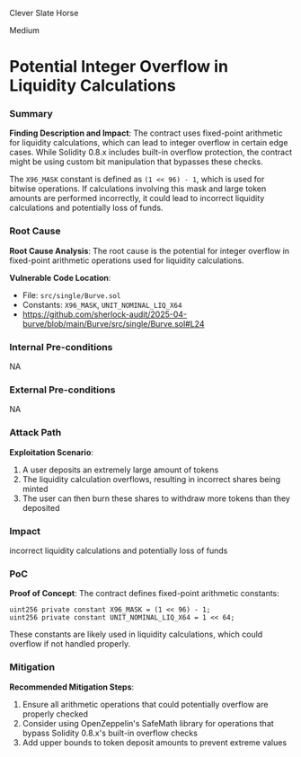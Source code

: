 Clever Slate Horse

Medium

# Potential Integer Overflow in Liquidity Calculations

### Summary

**Finding Description and Impact**:
The contract uses fixed-point arithmetic for liquidity calculations, which can lead to integer overflow in certain edge cases. While Solidity 0.8.x includes built-in overflow protection, the contract might be using custom bit manipulation that bypasses these checks.

The `X96_MASK` constant is defined as `(1 << 96) - 1`, which is used for bitwise operations. If calculations involving this mask and large token amounts are performed incorrectly, it could lead to incorrect liquidity calculations and potentially loss of funds.


### Root Cause

**Root Cause Analysis**:
The root cause is the potential for integer overflow in fixed-point arithmetic operations used for liquidity calculations.

**Vulnerable Code Location**:
- File: `src/single/Burve.sol`
- Constants: `X96_MASK`, `UNIT_NOMINAL_LIQ_X64`
- https://github.com/sherlock-audit/2025-04-burve/blob/main/Burve/src/single/Burve.sol#L24

### Internal Pre-conditions

NA

### External Pre-conditions

NA

### Attack Path

**Exploitation Scenario**:
1. A user deposits an extremely large amount of tokens
2. The liquidity calculation overflows, resulting in incorrect shares being minted
3. The user can then burn these shares to withdraw more tokens than they deposited

### Impact

incorrect liquidity calculations and potentially loss of funds

### PoC

**Proof of Concept**:
The contract defines fixed-point arithmetic constants:
```solidity
uint256 private constant X96_MASK = (1 << 96) - 1;
uint256 private constant UNIT_NOMINAL_LIQ_X64 = 1 << 64;
```

These constants are likely used in liquidity calculations, which could overflow if not handled properly.

### Mitigation

**Recommended Mitigation Steps**:
1. Ensure all arithmetic operations that could potentially overflow are properly checked
2. Consider using OpenZeppelin's SafeMath library for operations that bypass Solidity 0.8.x's built-in overflow checks
3. Add upper bounds to token deposit amounts to prevent extreme values